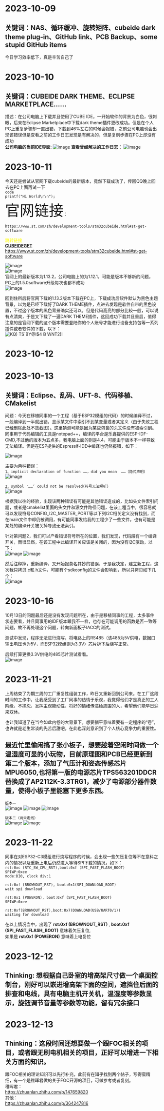 

# 2023-10-09  
关键词：NAS、循环缓冲、旋转矩阵、cubeide dark theme plug-in、GitHub link、PCB Backup、some stupid GitHub items   
--------------------------  
今日学习效率低下，真是辛苦自己了  





# 2023-10-10  
关键词：CUBEIDE DARK THEME、ECLIPSE MARKETPLACE……  
--------
描述：在公司电脑上下载并且使用了CUBE IDE，一开始软件的背景为白色，很刺眼，后来在Eclipse Marketplace中下载dark theme插件更改成功。但是在个人PC上重复步骤却一直出错，下载到46%左右的时候会报错，之前公司电脑也会出现该错误但是查看之前的工作日志发现是有解决的，但是复刻步骤在PC上却没有成功   
**公司电脑的当前IDE界面:**
![image](https://github.com/Soulcontrol-WenFeng/Soulcontrol-WenFeng/assets/74033919/c6614e58-6c2b-4ef3-a203-ab2bf3215b9c)
**查看曾经解决的工作日志：**
![image](https://github.com/Soulcontrol-WenFeng/Soulcontrol-WenFeng/assets/74033919/7c3935af-23a9-468f-90e3-a9638481e167)



# 2023-10-11  
今天还是尝试从官网下载cubeide的最新版本，竟然下载成功了，传回QQ晚上回去在PC上面再试一下   
`code`  
`printf("Hi World\r\n");`  
<font size=7>官网链接</font>：  
```  
https://www.st.com/zh/development-tools/stm32cubeide.html#st-get-software  
```
<font color=yellow>跳转链接</font>  
  **[CUBEIDEGET](https://www.st.com/zh/development-tools/stm32cubeide.html#st-get-software)**   
<https://www.st.com/zh/development-tools/stm32cubeide.html#st-get-software>  

![image](https://github.com/Soulcontrol-WenFeng/Soulcontrol-WenFeng/assets/74033919/ce98ffc3-dd82-464a-a9df-804b4ce72e32)  
![image](https://github.com/Soulcontrol-WenFeng/Soulcontrol-WenFeng/assets/74033919/e2b9432a-ffbc-4a0f-b464-b4de22675cdb)  
官网上的最新版本为1.13.2，公司电脑上的为1.12.1，可能是版本不够新的问题，PC上的1.5.0software升级每次也都不成功  
![image](https://github.com/Soulcontrol-WenFeng/Soulcontrol-WenFeng/assets/74033919/e80a8425-4149-49b5-9c54-498028ddf473)  

回到住所后将官网下载的1.13.2版本下载在PC上，下载成功后软件默认为黑色主题背景，以为是已经下载好了DARK THEME插件，点进去发现是软件自带的黑色设置，不过这个版本的黑色背景确实还可以，但是代码高亮的部分比较一般，可以说有点清爽，于是又下载了一遍DARK THEME插件，这回成功下载并且重启，值得注意的是官网下载的这个版本需要登陆你的个人账号才能进行设备支持包等一系列插件或者软件的下载，以下：  
![KQ) TS`BY@I$4 B WNT2)I](https://github.com/Soulcontrol-WenFeng/Soulcontrol-WenFeng/assets/74033919/984f9903-d74c-4495-bd97-e4a1c86b4b12)



# 2023-10-12


# 2023-10-13  
关键词：Eclipse、乱码、UFT-8、代码移植、CMakelist  
--------------

问题：今天在移植同事的一个工程（基于ESP32模组的代码）的时候编译不过，一般编译到一半就出错，显示某文件中索引不到某变量或者某定义（由于失败工程已经删除此处不放截图）。这里猜测可能是因为某些包含的头文件没有被索引到。同事用于代码编辑的工具是notepad++，编译的平台是乐鑫提供的ESP-IDF-CMD,不过他的版本为五点多，我电脑上面的则是4.4，可能由于版本不一样导致无法编译。但是在ESP提供的Espressif-IDE中编译也仍然报错，如下：  

![image](https://github.com/Soulcontrol-WenFeng/Soulcontrol-WenFeng/assets/74033919/1c0e428f-464e-4456-9136-4e564c5908b6)  

主要为两种错误：  
`1、implicit declaration of function ……，did you mean  ……（隐式声明）`
![image](https://github.com/Soulcontrol-WenFeng/Soulcontrol-WenFeng/assets/74033919/59e500f5-be72-4684-bdca-9ef3bfb2e976)  

`2、symbol '……‘ could not be resolved(符号无法解析)`  
![image](https://github.com/Soulcontrol-WenFeng/Soulcontrol-WenFeng/assets/74033919/a2b8b28b-86a3-4604-abc7-5047cc8aba4e)

根据我以往的经验，出现该两种错误有可能是其他错误造成的，比如头文件索引问题，或者是cmakelist里面的头文件和源文件路径问题，在该工程当中，很容易就可以发现符号CONFIG_I2C_MASTER_PORT等以下列I2C相关定义没有找到，而在main文件中却仍被调用，有可能同事发给我的工程少了一些文件，也有可能是某处的编译开关被关掉导致无法索引。  

针对第问题2，我们可以产看错误符号所在的位置，我们发现，代码段有一个编译开关，而很显然，在该工程中此编译开关应该是关闭的，因为没有I2C驱动，以下：  
![image](https://github.com/Soulcontrol-WenFeng/Soulcontrol-WenFeng/assets/74033919/b23ecb1a-6d8e-44a2-b054-3b1c9c106a8d)
![image](https://github.com/Soulcontrol-WenFeng/Soulcontrol-WenFeng/assets/74033919/58f8cc1b-3a95-4231-a38c-553cdb377917)

然后注释掉，重新编译，又开始报莫名其妙的错误，于是我决定，建立新工程，这次我只拷贝.c和.h文件，可能有个sdkconfig的文件会影响到，所以只拷贝如下几个：    
![image](https://github.com/Soulcontrol-WenFeng/Soulcontrol-WenFeng/assets/74033919/6222983f-e9e6-4c22-a581-2a0514500dd4)



# 2023-10-16  
10月13日的问题最后还是没有发现问题所在，由于是移植同事的工程，太多事件状态要看，并且同事用的IDF版本跟我不一样，也存在可能调用的函数是否一致等问题，故不再处理这个问题，转向新画板子IACC的测试。  

测试中发现，程序无法进行烧写，将电路上的RS485（该485为5V供电，数据口输出电压也为5V，而ESP32模组则为3.3V）芯片拆下后烧写正常。  

后续打算更换3.3V供电的485芯片测试看看。  
![image](https://github.com/Soulcontrol-WenFeng/Soulcontrol-WenFeng/assets/74033919/d01dc3f2-cef1-45c9-92e6-43fbebbed088)




# 2023-11-21  
上周结束了为期三周的工厂重复性组装工作，昨日又重新回到公司来。在工厂这段时间的工作中，让我感受到了工厂同事的热情于乐观，我觉得他们才是真正的工人阶级，不抱怨，发挥主观能动性，将好的情绪传递给周围的人，希望他们能早日迎来双休。  



 也让我知道了在当今如此内卷的大背景下，想要躺平意味着要有一定程序的“卷”，也许就是老生常谈的先苦后甜吧。在此也深刻意识到了个人核心竞争力的重要性。  

 最近忙里偷闲搞了张小板子，想要趁着空闲时间做一个温湿度可显的小玩物，目前原理图和PCB已经更新到第二个版本，添加了气压计和姿态传感芯片MPU6050,也将第一版的电源芯片TPS563201DDCR替换成了AP2112K-3.3TRG1，减少了电源部分器件数量，使得小板子里能塞下更多东西。  
 -------------------  

 `版本一`  
![image](https://github.com/Soulcontrol-WenFeng/Soulcontrol-WenFeng/assets/74033919/760deda5-e2a7-4918-be20-a6b6a69c7c3b)
 ![image](https://github.com/Soulcontrol-WenFeng/Soulcontrol-WenFeng/assets/74033919/315202ea-757f-44df-b843-222160400280)
![image](https://github.com/Soulcontrol-WenFeng/Soulcontrol-WenFeng/assets/74033919/2d5a81e9-133b-4eac-af32-13746dfb5cc1)



`版本二（尚未走线）`  
![image](https://github.com/Soulcontrol-WenFeng/Soulcontrol-WenFeng/assets/74033919/1409d8ac-fa05-4025-88c6-052c4b36780c)
![image](https://github.com/Soulcontrol-WenFeng/Soulcontrol-WenFeng/assets/74033919/6f2b7a34-1788-4428-8780-1989d999a715)




# 2023-11-22  
同事在对ESP32-C3模组进行烧写程序的时候，会出现一些欠压复位等不在意料之内的情况以及重新上电后仍然进入等待SPI下载的情况，如下：  
`rst:0xc (RTC_SW_CPU_RST),boot:0xf (SPI_FAST_FLASH_BOOT)`  
`SPIWP:0xee`  
`mode:DI0, clock div:1`  

`rst:0xf (BROWNOUT_RST), boot:0x1(SPI_DOWNLOAD_BOOT)`  
`wait spi download`  

`rst:0x1 (POWERON), boot:0xf (SPI_FAST_FLASH_BOOT)`  
`SPIWP:0xee`  

`rst:0xf(BROWNOUT_RST),boot:0x7(DOWNLOAD(USB/UART0/1))`  
`waiting for download`    

在以上情况当中，出现了  **rst:0xf (BROWNOUT_RST)**  ,  **boot:0xf (SPI_FAST_FLASH_BOOT)**  意味着欠压复位,  
如果是 **rst:0x1 (POWERON)**  意味着上电复位  




  # 2023-12-12 
  Thinking:  想根据自己卧室的增高架尺寸做一个桌面控制台，刚好可以嵌进增高架下面的空间，遮挡住后面的排查和电线，具有电脑主机开关机，温湿度等参数显示，旋钮调节音量等参数等功能，留有冗余接口   
  ------------------



#  2023-12-13  
Thinking：这段时间还想要做一个跟FOC相关的项目，或者跟无刷电机相关的项目，正好可以增进一下相关方面的知识。  
-------------------------------------------------------  
跟FOC相关的理论知识可以先行补充，此前有在知乎找到两个帖子，写得蛮精细，有一个是稚晖君做的关于FOC开源的项目，可做参考或者复刻。  
稚晖君：  
https://zhuanlan.zhihu.com/p/147659820   
其他：  
https://zhuanlan.zhihu.com/p/364247816  



